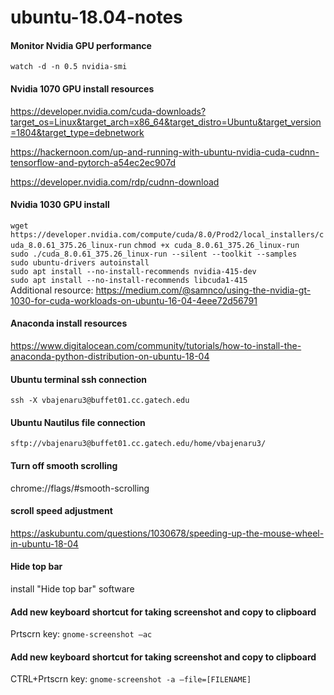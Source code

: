 # ubuntu-18.04-notes

#### Monitor Nvidia GPU performance
`watch -d -n 0.5 nvidia-smi`

#### Nvidia 1070 GPU install resources
https://developer.nvidia.com/cuda-downloads?target_os=Linux&target_arch=x86_64&target_distro=Ubuntu&target_version=1804&target_type=debnetwork 

https://hackernoon.com/up-and-running-with-ubuntu-nvidia-cuda-cudnn-tensorflow-and-pytorch-a54ec2ec907d 

https://developer.nvidia.com/rdp/cudnn-download 
 
#### Nvidia 1030 GPU install
`wget https://developer.nvidia.com/compute/cuda/8.0/Prod2/local_installers/cuda_8.0.61_375.26_linux-run`
`chmod +x cuda_8.0.61_375.26_linux-run`<br>
`sudo ./cuda_8.0.61_375.26_linux-run --silent --toolkit --samples`<br>
`sudo ubuntu-drivers autoinstall`<br>
`sudo apt install --no-install-recommends nvidia-415-dev`<br>
`sudo apt install --no-install-recommends libcuda1-415`<br>
Additional resource: https://medium.com/@samnco/using-the-nvidia-gt-1030-for-cuda-workloads-on-ubuntu-16-04-4eee72d56791 

#### Anaconda install resources
https://www.digitalocean.com/community/tutorials/how-to-install-the-anaconda-python-distribution-on-ubuntu-18-04

#### Ubuntu terminal ssh connection
`ssh -X vbajenaru3@buffet01.cc.gatech.edu`

#### Ubuntu Nautilus file connection
`sftp://vbajenaru3@buffet01.cc.gatech.edu/home/vbajenaru3/`

#### Turn off smooth scrolling
chrome://flags/#smooth-scrolling

#### scroll speed adjustment
https://askubuntu.com/questions/1030678/speeding-up-the-mouse-wheel-in-ubuntu-18-04 

#### Hide top bar
install "Hide top bar" software

#### Add new keyboard shortcut for taking screenshot and copy to clipboard
Prtscrn key: `gnome-screenshot –ac`

#### Add new keyboard shortcut for taking screenshot and copy to clipboard
CTRL+Prtscrn key: `gnome-screenshot -a –file=[FILENAME]`
